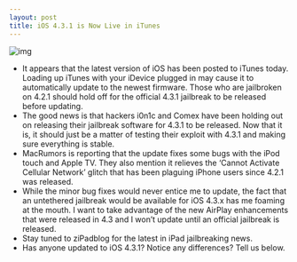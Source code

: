 ```yaml
---
layout: post
title: iOS 4.3.1 is Now Live in iTunes
---
```

![img](http://media.idownloadblog.com/wp-content/uploads/2011/03/ios-4.3.1-released.jpg)
* It appears that the latest version of iOS has been posted to iTunes today. Loading up iTunes with your iDevice plugged in may cause it to automatically update to the newest firmware. Those who are jailbroken on 4.2.1 should hold off for the official 4.3.1 jailbreak to be released before updating.
* The good news is that hackers i0n1c and Comex have been holding out on releasing their jailbreak software for 4.3.1 to be released. Now that it is, it should just be a matter of testing their exploit with 4.3.1 and making sure everything is stable.
* MacRumors is reporting that the update fixes some bugs with the iPod touch and Apple TV. They also mention it relieves the ‘Cannot Activate Cellular Network’ glitch that has been plaguing iPhone users since 4.2.1 was released.
* While the minor bug fixes would never entice me to update, the fact that an untethered jailbreak would be available for iOS 4.3.x has me foaming at the mouth. I want to take advantage of the new AirPlay enhancements that were released in 4.3 and I won’t update until an official jailbreak is released.
* Stay tuned to ziPadblog for the latest in iPad jailbreaking news.
* Has anyone updated to iOS 4.3.1? Notice any differences? Tell us below.

